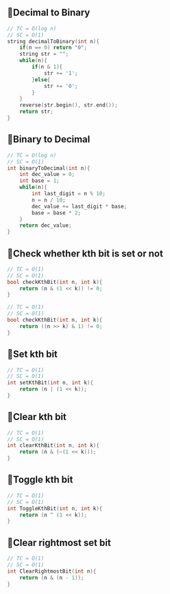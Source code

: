 ## 🚀Decimal to Binary
```cpp
// TC = O(log n)
// SC = O(1)
string decimalToBinary(int n){
    if(n == 0) return "0";
    string str = "";
    while(n){
        if(n & 1){
            str += '1';
        }else{
            str += '0';
        }
    }
    reverse(str.begin(), str.end());
    return str;
}
```

## 🚀Binary to Decimal
```cpp
// TC = O(log n)
// SC = O(1)
int binaryToDecimal(int n){
    int dec_value = 0;
    int base = 1;
    while(n){
        int last_digit = n % 10;
        n = n / 10;
        dec_value += last_digit * base;
        base = base * 2;
    }
    return dec_value;
}
```

## 🚀Check whether kth bit is set or not
```cpp
// TC = O(1)
// SC = O(1)
bool checkKthBit(int n, int k){
    return (n & (1 << k)) != 0;
}
```
```cpp
// TC = O(1)
// SC = O(1)
bool checkKthBit(int n, int k){
    return ((n >> k) & 1) != 0;
}
```

## 🚀Set kth bit
```cpp
// TC = O(1)
// SC = O(1)
int setKthBit(int n, int k){
    return (n | (1 << k));
}
```

## 🚀Clear kth bit
```cpp
// TC = O(1)
// SC = O(1)
int clearKthBit(int n, int k){
    return (n & (~(1 << k)));
}
```

## 🚀Toggle kth bit
```cpp
// TC = O(1)
// SC = O(1)
int ToggleKthBit(int n, int k){
    return (n ^ (1 << k));
}
```

## 🚀Clear rightmost set bit
```cpp
// TC = O(1)
// SC = O(1)
int ClearRightmostBit(int n){
    return (n & (n - 1));
}
```
